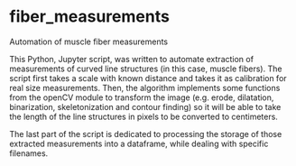 # fiber_measurements
Automation of muscle fiber measurements

This Python, Jupyter script, was written to automate extraction of measurements of curved line structures (in this case, muscle fibers). The script first takes a scale with known distance and takes it as calibration for real size measurements. Then, the algorithm implements some functions from the openCV module to transform the image (e.g. erode, dilatation, binarization, skeletonization and contour finding) so it will be able to take the length of the line structures in pixels to be converted to centimeters. 

The last part of the script is dedicated to processing the storage of those extracted measurements into a dataframe, while dealing with specific filenames.
